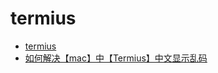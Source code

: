 # termius

- [termius](https://termius.com/download/macos)
- [如何解决【mac】中【Termius】中文显示乱码](https://blog.csdn.net/weixin_41998764/article/details/122500131)

